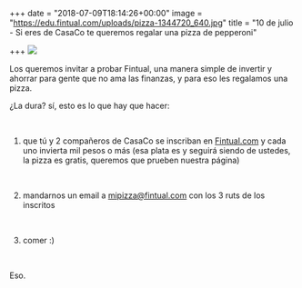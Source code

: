 +++
date = "2018-07-09T18:14:26+00:00"
image = "https://edu.fintual.com/uploads/pizza-1344720_640.jpg"
title = "10 de julio - Si eres de CasaCo te queremos regalar una pizza de pepperoni"

+++
![](/uploads/pizza-1344720_640.jpg)

Los queremos invitar a probar Fintual, una manera simple de invertir y ahorrar para gente que no ama las finanzas, y para eso les regalamos una pizza.

¿La dura? sí, esto es lo que hay que hacer:

<br>

1) que tú y 2 compañeros de CasaCo se inscriban en [Fintual.com](https://fintual.com/) y cada uno invierta mil pesos o más (esa plata es y seguirá siendo de ustedes, la pizza es gratis, queremos que prueben nuestra página)

<br>

2) mandarnos un email a mipizza@fintual.com con los 3 ruts de los inscritos

<br>

3) comer :)

<br>

Eso.